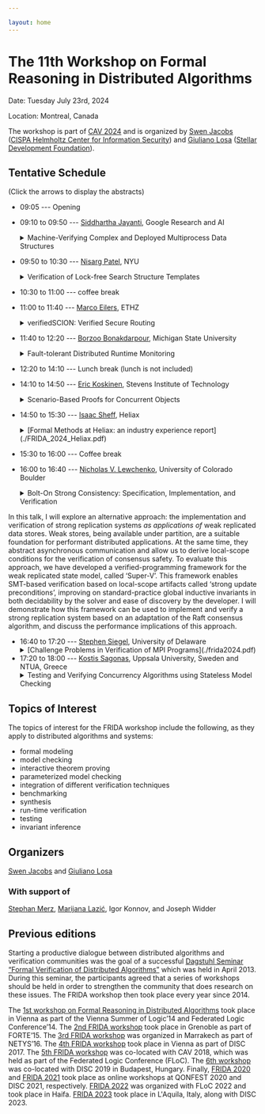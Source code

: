 ```yaml
---

layout: home
---
```



# The 11th Workshop on Formal Reasoning in Distributed Algorithms

Date: Tuesday July 23rd, 2024

Location: Montreal, Canada

The workshop is part of [CAV 2024](https://i-cav.org/2024/) and is organized by [Swen Jacobs](https://cispa.de/en/people/swen.jacobs) ([CISPA Helmholtz Center for Information Security](https://cispa.de/)) and [Giuliano Losa](https://www.losa.fr/) ([Stellar Development Foundation](https://research.stellar.org)).

## Tentative Schedule

(Click the arrows to display the abstracts)

* 09:05 ---
 Opening
* 09:10 to 09:50 ---
 [Siddhartha Jayanti](https://sites.google.com/view/siddhartha-jayanti/research), Google Research and AI
    <details>
    <summary>Machine-Verifying Complex and Deployed Multiprocess Data Structures</summary>
    <br>
    <p>
    I will talk about machine-verifying the correctness of concurrent data structures via the universal and complete Meta-Configurations Tracking verification method for proving linearizability. We have used this method to prove algorithms with famously complex and future-dependent linearization structures and those which have been impactfully deployed in practice. We demonstrate the simplicity and power of our method by producing proofs of linearizability for the Herlihy-Wing queue and Jayanti’s single-scanner snapshot, as well as a proof of strong linearizability of the Jayanti-Tarjan union-find object, which is deployed in Google's open-source graph mining library to enable the clustering billion-scale data. All three of these proofs are machine-verified by TLAPS (the TLA+ Proof System).
    </p>
    <p>
    Bio: Siddhartha Jayanti is a Research Scientist at Google Research, Cambridge, MA. He is an algorithmist, whose work spans distributed systems, machine learning, economics and computing, security, and verification. Siddhartha earned his Ph.D. in Computer Science with a minor in Machine Learning from MIT, where he was advised by Julian Shun. He received his Master's from MIT under the guidance of Costis Daskalakis, and his Bachelor's from Princeton, where his thesis was advised by Robert Tarjan and his research on mathematics in Sanskrit was advised by Manjul Bhargava.
    </p>
    </details>
* 09:50 to 10:30 ---
 [Nisarg Patel](https://cs.nyu.edu/~nrp364/), NYU
    <details>
    <summary>Verification of Lock-free Search Structure Templates</summary>
    <br>
    <p>
    Concurrent search structures are a class of concurrent data structures that implement a key-value store. Concurrent search structures are integral components of modern software systems, yet they are notoriously difficult to design and implement. In the context of concurrency, linearizability is the accepted notion of correctness of a data structure. Verifying linearizability of concurrent search structures remains a formidable challenge due to the inherent complexity of the underlying algorithms. So far, verification of these data structures has often led to large, intricate proofs that are hard to comprehend and reuse. In this talk, we focus on lock-free concurrent search structures based on lists and skiplists. For this class of data structures, we present verification techniques that aid modularity and enable proof reuse. The resulting linearizability proofs are fully mechanized in the concurrent separation logic Iris. The proofs are modular and cover the broader design space of the underlying algorithms by parameterizing the verification over aspects such as the low-level representation of nodes and the style of data structure maintenance. As a further technical contribution, we present a mechanization of a recently proposed method for reasoning about future-dependent linearization points using hindsight arguments. The mechanization builds on Iris’ support for prophecy reasoning and user-defined ghost resources. We demonstrate that the method can help to reduce the proof effort compared to direct prophecy-based proofs.
    </p>
    </details>

* 10:30 to 11:00 ---
 coffee break

* 11:00 to 11:40 ---
 [Marco Eilers](https://www.pm.inf.ethz.ch/people/personal/meilers-pers.html), ETHZ
    <details>
    <summary>verifiedSCION: Verified Secure Routing</summary>
    <br>
    <p>
    SCION is a new Internet architecture that addresses many of the security vulnerabilities of today’s Internet. Its clean-slate design provides, among other properties, route control, failure isolation, and multi-path communication. The verifiedSCION project is an effort to formally verify the correctness and security of SCION. It aims to provide strong guarantees for the entire architecture, from the protocol design to its concrete implementation.
    The key step to achieving these guarantees is to formally connect a model of the entire SCION network, about which we can prove global properties, to correctness proofs of individual router implementations.
    This talk will give an overview of the verifiedSCION project and explain, in particular, how we extract specifications for individual components from a global model of a distributed system using refinement and decomposition, and how we then verify each component against its specification using deductive program verification in separation logic.
    </p>
    </details>
* 11:40 to 12:20 ---
 [Borzoo Bonakdarpour](http://www.cse.msu.edu/~borzoo/), Michigan State University
    <details>
    <summary>Fault-tolerant Distributed Runtime Monitoring</summary>
      <br>
      <p>
      Monitoring distributed applications that do not share a global clock is highly challenging as the monitor has to potentially deal with a combinatorial enumeration at run time. We also have every reason to believe that distributed monitors are not necessarily perfect and monitors are subject to all types of faults that normal distributed processes are. In this talk, I will present our results on runtime verification of distributed systems. We make a practical assumption that the distributed system under scrutiny is augmented with a clock synchronization algorithm that guarantees bounded clock skew among all processes. Second, we do not make any assumption about the structure of the formal specification under inspection. We introduce a set of distributed monitoring algorithms by employing SMT-solving that range over discrete distributed systems such as databases to cyber-physical systems such as network of autonomous vehicles. I will also present real-world case studies and demonstrate that scalable online monitoring of distributed applications is within our reach.
      </p>
    </details>

* 12:20 to 14:10 ---
 Lunch break (lunch is not included)

* 14:10 to 14:50 ---
 [Eric Koskinen](https://www.erickoskinen.com/#/), Stevens Institute of Technology
    <details>
    <summary>Scenario-Based Proofs for Concurrent Objects</summary>
    <br>
    <p>
    Concurrent objects form the foundation of many applications that exploit multicore architectures and their importance has lead to informal correctness arguments, as well as formal proof systems. Correctness arguments (as found in the distributed computing literature) give intuitive descriptions of a few canonical executions or “scenarios” often each with only a few threads, yet it remains unknown as to whether these intuitive arguments have a formal grounding and extend to arbitrary interleavings over unboundedly many threads.
    </p>
    <p>
    We present a novel proof technique for concurrent objects, based around identifying a small set of scenarios (representative, canonical interleavings), formalized as the commutativity quotient of a concurrent object. We next give an expression language for defining abstractions of the quotient in the form of regular or context-free languages that enable simple proofs of linearizability. These quotient expressions organize unbounded interleavings into a form more amenable to reasoning and make explicit the relationship between implementation-level contention/interference and ADT-level transitions.
    </p>
    <p>
    We evaluate our work on numerous non-trivial concurrent objects from the literature (including the Michael-Scott queue, Elimination stack, SLS reservation queue, RDCSS and Herlihy-Wing queue). We show that quotients capture the diverse features/complexities of these algorithms, can be used even when linearization points are not straight-forward, correspond to original authors’ correctness arguments, and provide some new scenario-based arguments. Finally, we show that discovery of some object’s quotients reduces to two-thread reasoning and give an implementation that can derive candidate quotients expressions from source code.
    </p>
    <p>
    Joint work with Constantin Enea. To appear in OOPSLA 2024.
    </p>
    </details>

* 14:50 to 15:30 ---
 [Isaac Sheff](https://isaacsheff.com/), Heliax
    <details>
    <summary>[Formal Methods at Heliax: an industry experience report](./FRIDA_2024_Heliax.pdf)</summary>
    <br>
    <p>
    History is littered with examples where distributed applications suffer because the underlying infrastructure is running flawed protocols or implementations. Heliax is a public goods lab building software for running distributed systems infrastructure to increase flexibility and security of applications. This talk reviews our experiences at Heliax, in particular how we integrate formal methods into our infrastructure software design process. The talk focuses on implementation plans for Heterogeneous Paxos, a consensus algorithm with complex trust assumptions, wherein different parties make different assumptions about who can fail and how. It also explains  our motivations for using formal methods, reports on our experiences with tools (including TLA⁺, TLAPS and Isabelle/HOL), and includes a “wish-list” of features that, in our experience, would maximize the impact of a formal verification tool.
    </p>
    </details>

* 15:30 to 16:00 ---
 Coffee break

* 16:00 to 16:40 ---
 [Nicholas V. Lewchenko](https://www.octalsrc.org/research), University of Colorado Boulder
    <details>
    <summary>Bolt-On Strong Consistency: Specification, Implementation, and Verification</summary>
    <br>
    <p>
    Strongly-consistent replicated data stores are a popular foundation for many kinds of online services, but their implementations are very complex. Strong replication is not ‘available’ under network partitions, and so achieving a functional degree of fault-tolerance requires correctly implementing ‘consensus algorithms’ like Raft and Paxos. These algorithms are notoriously difficult to reason about, and many data stores implement custom variations to support unique performance tradeoffs, presenting an opportunity for automated verification tools. Unfortunately, existing tools that have been applied to distributed consensus demand too much developer effort, a problem stemming from the low-level programming model in which consensus and strong replication are implemented—asynchronous message passing—which thwarts decidable automation by exposing the details of communication and the structure of the distributed network.
    </p>
    <p>
In this talk, I will explore an alternative approach: the implementation and verification of strong replication systems *as applications of* weak replicated data stores. Weak stores, being available under partition, are a suitable foundation for performant distributed applications. At the same time, they abstract asynchronous communication and allow us to derive local-scope conditions for the verification of consensus safety. To evaluate this approach, we have developed a verified-programming framework for the weak replicated state model, called ‘Super-V’. This framework enables SMT-based verification based on local-scope artifacts called ‘strong update preconditions’, improving on standard-practice global inductive invariants in both decidability by the solver and ease of discovery by the developer. I will demonstrate how this framework can be used to implement and verify a strong replication system based on an adaptation of the Raft consensus algorithm, and discuss the performance implications of this approach.
    </p>
    </details>
* 16:40 to 17:20 ---
 [Stephen Siegel](https://vsl.cis.udel.edu/siegel.html), University of Delaware
    <details>
    <summary>[Challenge Problems in Verification of MPI Programs](./frida2024.pdf)</summary>
    <br>
    <p>
    MPI (Message Passing Interface) is the standard interface for writing distributed-memory parallel programs for scientific and high performance computing.   While MPI is a large library, the core functions, which suffice for expressing most algorithms, provide a simple interface with well-behaved properties, e.g., messages are never dropped and message order is preserved.  One of the main challenges in scientific computing is the mechanistic verification of programs written in C, C++, or Fortran and using MPI.   There has been some success in verifying such programs within small bounds on the number of processes, using model checking and symbolic execution techniques.  There has also been work on parameterized verification of these programs.  In this talk I will summarize MPI and show some examples of what has been accomplished so far, as well as examples for which current verification technology is insufficient.  Can ideas from distributed system verification help us solve these problems?
    </p>
    </details>
* 17:20 to 18:00 ---
 [Kostis Sagonas](https://www.ece.ntua.gr/en/staff/77), Uppsala University, Sweden and NTUA, Greece
    <details>
    <summary>Testing and Verifying Concurrency Algorithms using Stateless Model Checking</summary>
    <br>
    <p>
    Stateless Model Checking (SMC) is a fully automatic verification
    technique for concurrent programs that checks for safety violations by
    exploring all possible ways that threads can interleave.  It becomes
    effective when combined with Dynamic Partial Order Reduction algorithms
    and various bounding techniques.
    </p>
    <p>
    This talk will present experiences in applying two different SMC tools
    in two different case studies. The first of them applied Nidhugg, an SMC
    tool for C/Pthread programs, to the code of Tree RCU, the Hierarchical
    Read-Copy-Update synchronization mechanism for mutual exclusion used in
    the Linux kernel, a low-level and quite complex concurrent program. The
    second case study applied Concuerror, an SMC tool for Erlang programs,
    to test and verify, during their design phase by engineers at VMWare,
    chain repair methods for CORFU, a distributed shared log which aims to
    be scalable and reliable in the presence of failures and asynchrony.
    </p>
    </details>
<!-- * [Giuliano Losa](https://www.losa.fr), Stellar Development Foundation
    <details>
    <summary>From Federated Byzantine Agreement to 3-valued logic</summary>
    </details> -->

## Topics of Interest

The topics of interest for the FRIDA workshop include the following, as they apply to distributed algorithms and systems:

* formal modeling
* model checking
* interactive theorem proving
* parameterized model checking
* integration of different verification techniques
* benchmarking
* synthesis
* run-time verification
* testing
* invariant inference

## Organizers

[Swen Jacobs](https://cispa.de/en/people/swen.jacobs) and [Giuliano Losa](https://www.losa.fr/)

### With support of

[Stephan Merz](https://members.loria.fr/Stephan.Merz/), [Marijana Lazić](https://www.cs.cit.tum.de/tcs/personen/marijana-lazic/#c26286), Igor Konnov, and Joseph Widder

## Previous editions

Starting a productive dialogue between distributed algorithms and verification communities was the goal of a successful [Dagstuhl Seminar “Formal Verification of Distributed Algorithms”](https://www.dagstuhl.de/en/program/calendar/semhp/?semnr=13141) which was held in April 2013. During this seminar, the participants agreed that a series of workshops should be held in order to strengthen the community that does research on these issues.
The FRIDA workshop then took place every year since 2014.

The [1st workshop on Formal Reasoning in Distributed
Algorithms](https://easychair.org/smart-program/VSL2014/FRIDA-index.html) took
place in Vienna as part of the Vienna Summer of Logic’14 and Federated Logic
Conference’14. The [2nd FRIDA
workshop](http://discotec2015.inria.fr/workshops/frida-2015/) took place in
Grenoble as part of FORTE’15. The [3rd FRIDA
workshop](https://forsyte.at/events/frida2016/) was organized in Marrakech as
part of NETYS’16. The [4th FRIDA
workshop](https://forsyte.at/events/frida2017/) took place in Vienna as part of
DISC 2017. The [5th FRIDA workshop](https://forsyte.at/events/frida2018/) was
co-located with CAV 2018, which was held as part of the Federated Logic
Conference (FLoC). The [6th
workshop](https://team.inria.fr/veridis/events/frida2019/) was co-located with
DISC 2019 in Budapest, Hungary.
Finally, [FRIDA 2020](https://frida2020.galois.com/) and [FRIDA 2021](https://frida-2021.github.io) took place as online workshops at QONFEST
2020 and DISC 2021, respectively.
[FRIDA 2022](https://frida-2022.github.io) was organized with FLoC 2022 and took place in Haifa.
[FRIDA 2023](https://frida-2023.github.io) took place in L'Aquila, Italy, along with DISC 2023.
